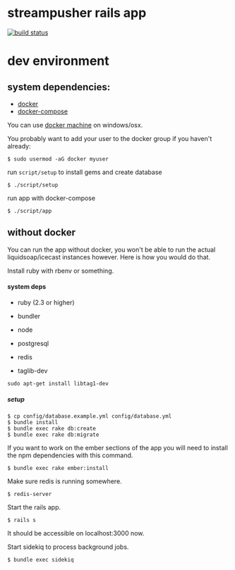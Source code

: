 # streampusher rails app
[![build
status](https://gitlab.com/ci/projects/4542/status.png?ref=master)](https://gitlab.com/ci/projects/4542?ref=master)

# dev environment

## system dependencies:
* [docker](https://docs.docker.com/engine/installation)
* [docker-compose](https://docs.docker.com/compose/install/)

You can use [docker machine](https://docs.docker.com/engine/installation/windows/) on windows/osx.

You probably want to add your user to the docker group if you haven't already:
```
$ sudo usermod -aG docker myuser
```

run `script/setup` to install gems and create database

```
$ ./script/setup
```

run app with docker-compose

```
$ ./script/app
```

## without docker

You can run the app without docker, you won't be able to run the actual
liquidsoap/icecast instances however. Here is how you would do that.

Install ruby with rbenv or something.

#### system deps
* ruby (2.3 or higher)
* bundler
* node
* postgresql
* redis

* taglib-dev
```
sudo apt-get install libtag1-dev
```

##### setup
```
$ cp config/database.example.yml config/database.yml
$ bundle install
$ bundle exec rake db:create
$ bundle exec rake db:migrate
```

If you want to work on the ember sections of the app you will need to install
the npm dependencies with this command.
```
$ bundle exec rake ember:install
```

Make sure redis is running somewhere.
```
$ redis-server
```

Start the rails app.
```
$ rails s
```

It should be accessible on localhost:3000 now.

Start sidekiq to process background jobs.
```
$ bundle exec sidekiq
```
